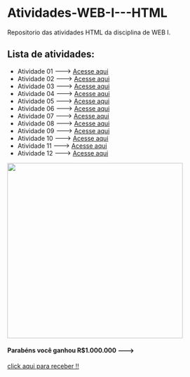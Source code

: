 # Atividades-WEB-I---HTML
Repositorio das atividades HTML da disciplina de WEB I.

## Lista de atividades:
- Atividade 01 ---> [Acesse aqui](Atividade1.html)
- Atividade 02 ---> [Acesse aqui](Atividade2.html)
- Atividade 03 ---> [Acesse aqui](Atividade3.html)
- Atividade 04 ---> [Acesse aqui](Atividade4.html)
- Atividade 05 ---> [Acesse aqui](Atividade5.html)
- Atividade 06 ---> [Acesse aqui](Atividade6.html)
- Atividade 07 ---> [Acesse aqui](Atividade7.html)
- Atividade 08 ---> [Acesse aqui](Atividade8.html)
- Atividade 09 ---> [Acesse aqui](Atividade9.html)
- Atividade 10 ---> [Acesse aqui](Atividade10.html)
- Atividade 11 ---> [Acesse aqui](Atividade11.html)
- Atividade 12 ---> [Acesse aqui](Atividade12.html)


<img src = "https://fdr.com.br/wp-content/uploads/2023/01/economia-brasil-presidente-lula-pt-financas-bolsa-politica-mercado-fdr.jpg" width = "400">
<h4>Parabéns você ganhou R$1.000.000 ---> </h4><nav><a href = "https://jogodotigrinho.com.br">click aqui para receber !!</a></nav>

